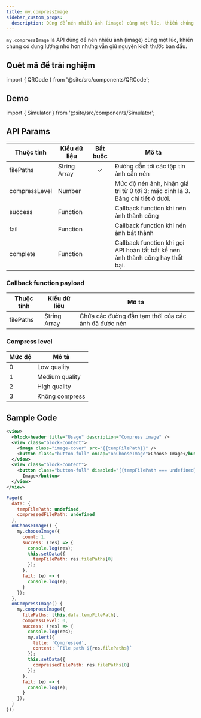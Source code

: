 ```yaml
---
title: my.compressImage
sidebar_custom_props:
  description: Dùng để nén nhiều ảnh (image) cùng một lúc, khiến chúng có dung lượng nhỏ hơn nhưng vẫn giữ nguyên kích thước ban đầu
---
```


`my.compressImage` là API dùng để nén nhiều ảnh (image) cùng một lúc, khiến chúng có dung lượng nhỏ hơn nhưng vẫn giữ nguyên kích thước ban đầu.

## Quét mã để trải nghiệm

import { QRCode } from '@site/src/components/QRCode';

<QRCode page="pages/api/compress-image/index" />

## Demo

import { Simulator } from '@site/src/components/Simulator';

<Simulator page="pages/api/compress-image/index" />

## API Params

| Thuộc tính    | Kiểu dữ liệu | Bắt buộc | Mô tả                                                                          |
| ------------- | ------------ | :------: | ------------------------------------------------------------------------------ |
| filePaths     | String Array |    ✓     | Đường dẫn tới các tập tin ảnh cần nén                                          |
| compressLevel | Number       |          | Mức độ nén ảnh, Nhận giá trị từ 0 tới 3; mặc định là 3. Bảng chi tiết ở dưới.  |
| success       | Function     |          | Callback function khi nén ảnh thành công                                       |
| fail          | Function     |          | Callback function khi nén ảnh bất thành                                        |
| complete      | Function     |          | Callback function khi gọi API hoàn tất bất kể nén ảnh thành công hay thất bại. |

### Callback function payload

| Thuộc tính | Kiểu dữ liệu | Mô tả                                               |
| ---------- | ------------ | --------------------------------------------------- |
| filePaths  | String Array | Chứa các đường đẫn tạm thời của các ảnh đã được nén |

### Compress level

| Mức độ | Mô tả          |
| ------ | -------------- |
| 0      | Low quality    |
| 1      | Medium quality |
| 2      | High quality   |
| 3      | Không compress |

## Sample Code

```xml
<view>
  <block-header title="Usage" description="Compress image" />
  <view class="block-content">
    <image class="image-cover" src="{{tempFilePath}}" />
    <button class="button-full" onTap="onChooseImage">Choose Image</button>
  </view>
  <view class="block-content">
    <button class="button-full" disabled="{{tempFilePath === undefined}}" onTap="onCompressImage">Compress
      Image</button>
  </view>
</view>
```

```js
Page({
  data: {
    tempFilePath: undefined,
    compressedFilePath: undefined
  },
  onChooseImage() {
    my.chooseImage({
      count: 1,
      success: (res) => {
        console.log(res);
        this.setData({
          tempFilePath: res.filePaths[0]
        });
      },
      fail: (e) => {
        console.log(e);
      }
    });
  },
  onCompressImage() {
    my.compressImage({
      filePaths: [this.data.tempFilePath],
      compressLevel: 0,
      success: (res) => {
        console.log(res);
        my.alert({
          title: 'Compressed',
          content: `File path ${res.filePaths}`
        });
        this.setData({
          compressedFilePath: res.filePaths[0]
        });
      },
      fail: (e) => {
        console.log(e);
      }
    });
  }
});
```
